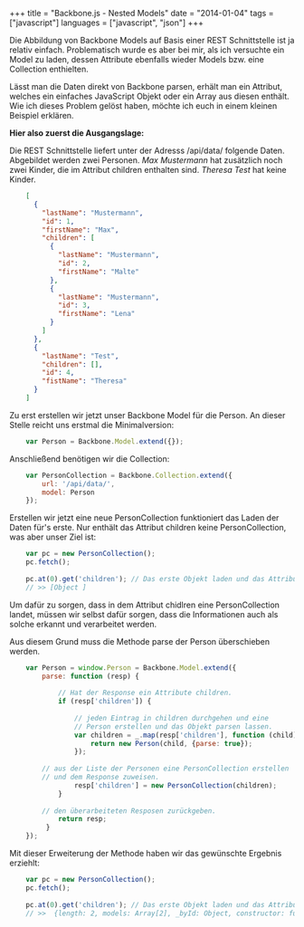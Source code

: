 +++
title = "Backbone.js - Nested Models"
date = "2014-01-04"
tags = ["javascript"]
languages = ["javascript", "json"]
+++

Die Abbildung von Backbone Models auf Basis einer REST Schnittstelle ist
ja relativ einfach. Problematisch wurde es aber bei mir, als ich
versuchte ein Model zu laden, dessen Attribute ebenfalls wieder Models
bzw. eine Collection enthielten.

Lässt man die Daten direkt von Backbone parsen, erhält man ein Attribut,
welches ein einfaches JavaScript Objekt oder ein Array aus diesen
enthält. Wie ich dieses Problem gelöst haben, möchte ich euch in einem
kleinen Beispiel erklären.

**Hier also zuerst die Ausgangslage:**

Die REST Schnittstelle liefert unter der Adresss /api/data/ folgende
Daten. Abgebildet werden zwei Personen. *Max Mustermann* hat zusätzlich
noch zwei Kinder, die im Attribut children enthalten sind. *Theresa
Test* hat keine Kinder.

``` json
    [
      {
        "lastName": "Mustermann", 
        "id": 1, 
        "firstName": "Max", 
        "children": [
          {
            "lastName": "Mustermann", 
            "id": 2, 
            "firstName": "Malte"
          }, 
          {
            "lastName": "Mustermann", 
            "id": 3, 
            "firstName": "Lena"
          }
        ]
      }, 
      {
        "lastName": "Test", 
        "children": [], 
        "id": 4, 
        "fistName": "Theresa"
      }
    ]
```

Zu erst erstellen wir jetzt unser Backbone Model für die Person. An
dieser Stelle reicht uns erstmal die Minimalversion:

``` javascript
    var Person = Backbone.Model.extend({});
```

Anschließend benötigen wir die Collection:

``` javascript
    var PersonCollection = Backbone.Collection.extend({
        url: '/api/data/',
        model: Person
    });
```

Erstellen wir jetzt eine neue PersonCollection funktioniert das Laden
der Daten für's erste. Nur enthält das Attribut children keine
PersonCollection, was aber unser Ziel ist:

``` javascript
    var pc = new PersonCollection();
    pc.fetch();
    
    pc.at(0).get('children'); // Das erste Objekt laden und das Attribut children ansehen.
    // >> [Object ]
```

Um dafür zu sorgen, dass in dem Attribut chidlren eine PersonCollection
landet, müssen wir selbst dafür sorgen, dass die Informationen auch als
solche erkannt und verarbeitet werden.

Aus diesem Grund muss die Methode parse der Person überschieben werden.

``` javascript
    var Person = window.Person = Backbone.Model.extend({
        parse: function (resp) {
    
            // Hat der Response ein Attribute children.
            if (resp['children']) {
    
                // jeden Eintrag in children durchgehen und eine
                // Person erstellen und das Objekt parsen lassen.
                var children = _.map(resp['children'], function (child) {
                    return new Person(child, {parse: true});
                });
    
        // aus der Liste der Personen eine PersonCollection erstellen
        // und dem Response zuweisen.
                resp['children'] = new PersonCollection(children);
            }
    
        // den überarbeiteten Resposen zurückgeben.
            return resp;
         }
    });
```

Mit dieser Erweiterung der Methode haben wir das gewünschte Ergebnis
erziehlt:

``` javascript
    var pc = new PersonCollection();
    pc.fetch();
    
    pc.at(0).get('children'); // Das erste Objekt laden und das Attribut children ansehen.
    // >>  {length: 2, models: Array[2], _byId: Object, constructor: function, url: "/api/data/"…}
```

